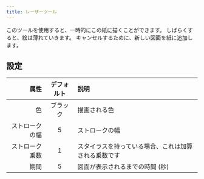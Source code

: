 ```yaml
---
title: レーザーツール
---
```


このツールを使用すると、一時的にこの紙に描くことができます。 しばらくすると、絵は薄れていきます。 キャンセルするために、新しい図面を紙に追加します。

## 設定

|      属性 | デフォルト | 説明                                   |
| ------: | :---: | :----------------------------------- |
|       色 |  ブラック | 描画される色                               |
| ストロークの幅 |   5   | ストロークの幅                              |
| ストローク乗数 |   1   | スタイラスを持っている場合、これは加算される乗数です           |
|      期間 |   5   | 図面が表示されるまでの時間 (秒) |
